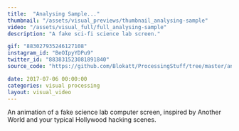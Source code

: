 ```yaml
---
title:  "Analysing Sample..."
thumbnail: "/assets/visual_previews/thumbnail_analysing-sample"
video: "/assets/visual_full/full_analysing-sample"
description: "A fake sci-fi science lab screen."

gif: "883027935246127108" 
instagram_id: "BeOIpyYDPu9"
twitter_id: "883831523081891840" 
source_code: "https://github.com/Blokatt/ProcessingStuff/tree/master/analysingSample" 

date: 2017-07-06 00:00:00
categories: visual processing
layout: visual_video
---
```

An animation of a fake science lab computer screen, inspired by Another World and your typical Hollywood hacking scenes.